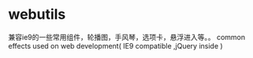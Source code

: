 # webutils
兼容ie9的一些常用组件，轮播图，手风琴，选项卡，悬浮进入等。。
common effects used on web development( IE9 compatible ,jQuery inside )
